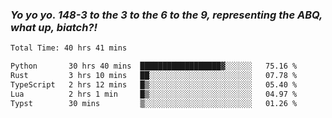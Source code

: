 ### ***Yo yo yo. 148-3 to the 3 to the 6 to the 9, representing the ABQ, what up, biatch?!***

<!--START_SECTION:waka-->

```txt
Total Time: 40 hrs 41 mins

Python       30 hrs 40 mins  ██████████████████▓░░░░░░   75.16 %
Rust         3 hrs 10 mins   ██░░░░░░░░░░░░░░░░░░░░░░░   07.78 %
TypeScript   2 hrs 12 mins   █▒░░░░░░░░░░░░░░░░░░░░░░░   05.40 %
Lua          2 hrs 1 min     █▒░░░░░░░░░░░░░░░░░░░░░░░   04.97 %
Typst        30 mins         ▒░░░░░░░░░░░░░░░░░░░░░░░░   01.26 %
```

<!--END_SECTION:waka-->

<!--
**AJMC2002/AJMC2002** is a ✨ _special_ ✨ repository because its `README.md` (this file) appears on your GitHub profile.

Here are some ideas to get you started:

- 🔭 I’m currently working on ...
- 🌱 I’m currently learning ...
- 👯 I’m looking to collaborate on ...
- 🤔 I’m looking for help with ...
- 💬 Ask me about ...
- 📫 How to reach me: ...
- 😄 Pronouns: ...
- ⚡ Fun fact: ...
-->
